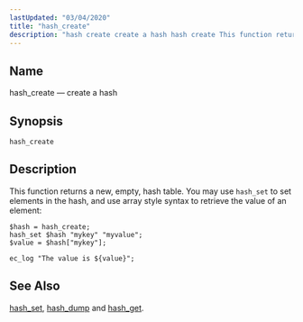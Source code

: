 ```yaml
---
lastUpdated: "03/04/2020"
title: "hash_create"
description: "hash create create a hash hash create This function returns a new empty hash table You may use hash set to set elements in the hash and use array style syntax to retrieve the value of an element Example 16 107 hash create example hash set hash dump and hash..."
---
```


<a name="sieve.ref.hash_create"></a> 
## Name

hash_create — create a hash

## Synopsis

`hash_create`

<a name="idp30870576"></a> 
## Description

This function returns a new, empty, hash table. You may use `hash_set` to set elements in the hash, and use array style syntax to retrieve the value of an element:

<a name="example.hash_create"></a> 


```
$hash = hash_create;
hash_set $hash "mykey" "myvalue";
$value = $hash["mykey"];

ec_log "The value is ${value}";
```

<a name="idp30875728"></a> 
## See Also

[hash_set](/momentum/3/3-reference/sieve-ref-hash-set), [hash_dump](/momentum/3/3-reference/sieve-ref-hash-dump) and [hash_get](/momentum/3/3-reference/sieve-ref-hash-get).